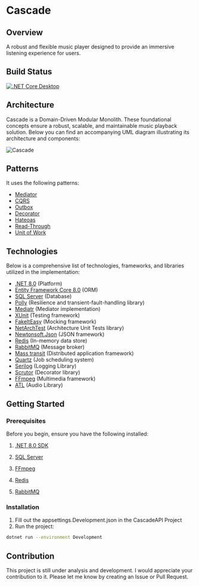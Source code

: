 # Cascade
## Overview
A robust and flexible music player designed to provide an immersive listening experience for users.
## Build Status
[![.NET Core Desktop](https://github.com/Jordan-Dimitrov/Cascade/actions/workflows/dotnet-desktop.yml/badge.svg)](https://github.com/Jordan-Dimitrov/Cascade/actions/workflows/dotnet-desktop.yml)
## Architecture
Cascade is a Domain-Driven Modular Monolith. These foundational concepts ensure a robust, scalable, and maintainable music playback solution. 
Below you can find an accompanying UML diagram illustrating its architecture and components:

![Cascade](https://github.com/Jordan-Dimitrov/Cascade/assets/91904012/afcf2861-23a7-4f75-ab55-7eb96512d7bc)

## Patterns
It uses the following patterns:
- [Mediator](https://refactoring.guru/design-patterns/mediator)
- [CQRS](https://learn.microsoft.com/en-us/azure/architecture/patterns/cqrs)
- [Outbox](https://microservices.io/patterns/data/transactional-outbox.html)
- [Decorator](https://refactoring.guru/design-patterns/decorator)
- [Hateoas](https://medium.com/spring-framework/hateoas-design-principle-giving-power-to-your-application-backend-cb1eb5ef2976)
- [Read-Through](https://www.enjoyalgorithms.com/blog/read-through-caching-strategy)
- [Unit of Work](https://medium.com/@edin.sahbaz/implementing-the-unit-of-work-pattern-in-clean-architecture-with-net-core-53efb7f9d4d)
## Technologies
Below is a comprehensive list of technologies, frameworks, and libraries utilized in the implementation:
- [.NET 8.0](https://dotnet.microsoft.com/en-us/download/dotnet/8.0) (Platform)
- [Entity Framework Core 8.0](https://dotnet.microsoft.com/en-us/download/dotnet/8.0](https://learn.microsoft.com/en-us/ef/)) (ORM)
- [SQL Server](https://www.microsoft.com/en-us/sql-server/sql-server-downloads) (Database)
- [Polly](https://github.com/App-vNext/Polly) (Resilience and transient-fault-handling library)
- [Mediatr](https://github.com/jbogard/MediatR) (Mediator implementation)
- [XUnit](https://xunit.net/) (Testing framework)
- [FakeItEasy](https://fakeiteasy.github.io/) (Mocking framework)
- [NetArchTest](https://github.com/BenMorris/NetArchTest.git) (Architecture Unit Tests library)
- [Newtonsoft.Json](https://www.newtonsoft.com/json) (JSON framework)
- [Redis](https://redis.io/) (In-memory data store)
- [RabbitMQ](https://www.rabbitmq.com/) (Message broker)
- [Mass transit](https://masstransit.io/) (Distributed application framework)
- [Quartz](https://www.quartz-scheduler.net/) (Job scheduling system)
- [Serilog](https://serilog.net/) (Logging Library)
- [Scrutor](https://github.com/khellang/Scrutor) (Decorator library)
- [FFmpeg](https://ffmpeg.org/) (Multimedia framework)
- [ATL](https://github.com/Zeugma440/atldotnet.git) (Audio Library)

## Getting Started
### Prerequisites
Before you begin, ensure you have the following installed:

1. [.NET 8.0 SDK](https://dotnet.microsoft.com/download/dotnet/8.0)

2. [SQL Server](https://www.microsoft.com/en-us/sql-server/sql-server-downloads)

3. [FFmpeg](https://www.ffmpeg.org/download.html)

4. [Redis](https://redis.io/)

5. [RabbitMQ](https://www.rabbitmq.com/)

### Installation
1. Fill out the appsettings.Development.json in the CascadeAPI Project
2. Run the project:
```bash
dotnet run --environment Development
```
## Contribution
This project is still under analysis and development. I would appreciate your contribution to it. Please let me know by creating an Issue or Pull Request.
